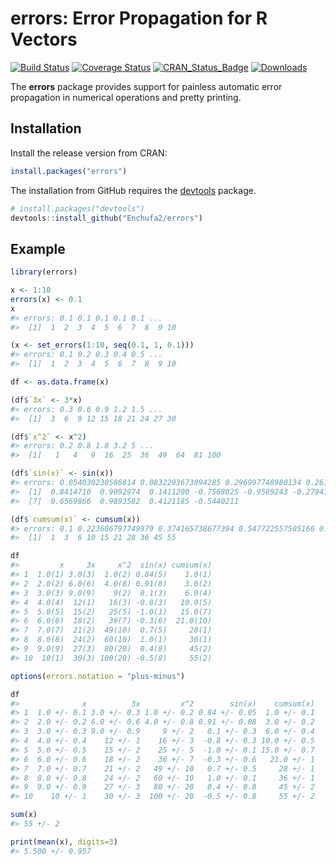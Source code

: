 
<!-- README.md is generated from README.Rmd. Please edit that file -->
errors: Error Propagation for R Vectors
=======================================

[![Build Status](https://travis-ci.org/Enchufa2/errors.svg?branch=master)](https://travis-ci.org/Enchufa2/errors) [![Coverage Status](https://codecov.io/gh/Enchufa2/errors/branch/master/graph/badge.svg)](https://codecov.io/gh/Enchufa2/errors) [![CRAN\_Status\_Badge](http://www.r-pkg.org/badges/version/errors)](http://cran.r-project.org/package=errors) [![Downloads](http://cranlogs.r-pkg.org/badges/errors)](http://cran.rstudio.com/package=errors)

The **errors** package provides support for painless automatic error propagation in numerical operations and pretty printing.

Installation
------------

Install the release version from CRAN:

``` r
install.packages("errors")
```

The installation from GitHub requires the [devtools](https://github.com/hadley/devtools) package.

``` r
# install.packages("devtools")
devtools::install_github("Enchufa2/errors")
```

Example
-------

``` r
library(errors)

x <- 1:10
errors(x) <- 0.1
x
#> errors: 0.1 0.1 0.1 0.1 0.1 ...
#>  [1]  1  2  3  4  5  6  7  8  9 10

(x <- set_errors(1:10, seq(0.1, 1, 0.1)))
#> errors: 0.1 0.2 0.3 0.4 0.5 ...
#>  [1]  1  2  3  4  5  6  7  8  9 10

df <- as.data.frame(x)

(df$`3x` <- 3*x)
#> errors: 0.3 0.6 0.9 1.2 1.5 ...
#>  [1]  3  6  9 12 15 18 21 24 27 30

(df$`x^2` <- x^2)
#> errors: 0.2 0.8 1.8 3.2 5 ...
#>  [1]   1   4   9  16  25  36  49  64  81 100

(df$`sin(x)` <- sin(x))
#> errors: 0.054030230586814 0.0832293673094285 0.296997748980134 0.261457448345445 0.141831092731613 ...
#>  [1]  0.8414710  0.9092974  0.1411200 -0.7568025 -0.9589243 -0.2794155
#>  [7]  0.6569866  0.9893582  0.4121185 -0.5440211

(df$`cumsum(x)` <- cumsum(x))
#> errors: 0.1 0.223606797749979 0.374165738677394 0.547722557505166 0.741619848709566 ...
#>  [1]  1  3  6 10 15 21 28 36 45 55

df
#>         x     3x     x^2  sin(x) cumsum(x)
#> 1  1.0(1) 3.0(3)  1.0(2) 0.84(5)    1.0(1)
#> 2  2.0(2) 6.0(6)  4.0(8) 0.91(8)    3.0(2)
#> 3  3.0(3) 9.0(9)    9(2)  0.1(3)    6.0(4)
#> 4  4.0(4)  12(1)   16(3) -0.8(3)   10.0(5)
#> 5  5.0(5)  15(2)   25(5) -1.0(1)   15.0(7)
#> 6  6.0(6)  18(2)   36(7) -0.3(6)  21.0(10)
#> 7  7.0(7)  21(2)  49(10)  0.7(5)     28(1)
#> 8  8.0(8)  24(2)  60(10)  1.0(1)     36(1)
#> 9  9.0(9)  27(3)  80(20)  0.4(8)     45(2)
#> 10  10(1)  30(3) 100(20) -0.5(8)     55(2)

options(errors.notation = "plus-minus")

df
#>              x          3x         x^2        sin(x)    cumsum(x)
#> 1  1.0 +/- 0.1 3.0 +/- 0.3 1.0 +/- 0.2 0.84 +/- 0.05  1.0 +/- 0.1
#> 2  2.0 +/- 0.2 6.0 +/- 0.6 4.0 +/- 0.8 0.91 +/- 0.08  3.0 +/- 0.2
#> 3  3.0 +/- 0.3 9.0 +/- 0.9     9 +/- 2   0.1 +/- 0.3  6.0 +/- 0.4
#> 4  4.0 +/- 0.4    12 +/- 1    16 +/- 3  -0.8 +/- 0.3 10.0 +/- 0.5
#> 5  5.0 +/- 0.5    15 +/- 2    25 +/- 5  -1.0 +/- 0.1 15.0 +/- 0.7
#> 6  6.0 +/- 0.6    18 +/- 2    36 +/- 7  -0.3 +/- 0.6   21.0 +/- 1
#> 7  7.0 +/- 0.7    21 +/- 2   49 +/- 10   0.7 +/- 0.5     28 +/- 1
#> 8  8.0 +/- 0.8    24 +/- 2   60 +/- 10   1.0 +/- 0.1     36 +/- 1
#> 9  9.0 +/- 0.9    27 +/- 3   80 +/- 20   0.4 +/- 0.8     45 +/- 2
#> 10    10 +/- 1    30 +/- 3  100 +/- 20  -0.5 +/- 0.8     55 +/- 2

sum(x)
#> 55 +/- 2

print(mean(x), digits=3)
#> 5.500 +/- 0.957
```
